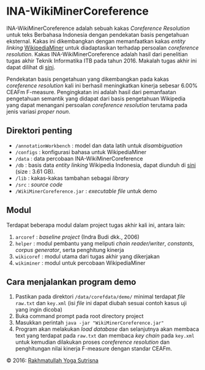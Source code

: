 # INA-WikiMinerCoreference
INA-WikiMinerCoreference adalah sebuah kakas *Coreference Resolution* untuk teks Berbahasa Indonesia dengan pendekatan basis pengetahuan eksternal. Kakas ini dikembangkan dengan memanfaatkan kakas *entity linking* [WikipediaMiner](https://github.com/dnmilne/wikipediaminer) untuk diadaptasikan terhadap persoalan *coreference resolution*. Kakas INA-WikiMinerCoreference adalah hasil dari penelitian tugas akhir Teknik Informatika ITB pada tahun 2016. Makalah tugas akhir ini dapat dilihat di [sini](https://drive.google.com/file/d/0B4i1HUP9D46bTDZfdW51WXZUclE/view?usp=sharing).

Pendekatan basis pengetahuan yang dikembangkan pada kakas *coreference resolution* kali ini berhasil meningkatkan kinerja sebesar 6.00% CEAFm F-measure. Pengingkatan ini adalah hasil dari pemanfaatan pengetahuan semantik yang didapat dari basis pengetahuan Wikipedia yang dapat menangani persoalan *coreference resolution* terutama pada jenis variasi *proper noun*.

## Direktori penting
* `/annotationWorkbench` : model dan data latih untuk *disambiguation*
* `/configs` : konfigurasi bahasa untuk WikipediaMiner
* `/data` : data percobaan INA-WikiMinerCoreference
* `/db` : basis data *entity linking* Wikipedia Indonesia, dapat diunduh di [sini](https://drive.google.com/drive/folders/0B4i1HUP9D46bcjRtTkZhb3Y0eG8?usp=sharing) (size : 3.61 GB).
* `/lib` : kakas-kakas tambahan sebagai *library*
* `/src` : *source code*
* `/WikiMinerCoreference.jar` : *executable file* untuk demo

## Modul
Terdapat beberapa modul dalam project tugas akhir kali ini, antara lain:

1. `arcoref` : *baseline project* (Indra Budi dkk., 2006)
2. `helper` : modul pembantu yang meliputi *chain reader/writer*, *constants*, *corpus generator*, serta penghitung kinerja
3. `wikicoref` : modul utama dari tugas akhir yang dikerjakan
4. `wikiminer` : modul untuk percobaan WikipediaMiner

## Cara menjalankan program demo
1. Pastikan pada direktori `/data/corefdata/demo/` minimal terdapat *file* `raw.txt` dan `key.xml` (isi *file* ini dapat diubah sesuai contoh kasus uji yang ingin dicoba)
2. Buka command prompt pada root directory project
3. Masukkan perintah `java -jar "WikiMinerCoreference.jar"`
4. Program akan melakukan *load database* dan selanjutnya akan membaca text yang terdapat pada `raw.txt` dan membaca *key chain* pada `key.xml` untuk kemudian dilakukan proses *coreference resolution* dan penghitungan nilai kinerja F-measure dengan standar CEAFm.

&copy; 2016: [Rakhmatullah Yoga Sutrisna](http://github.com/rakhmatullahyoga)
